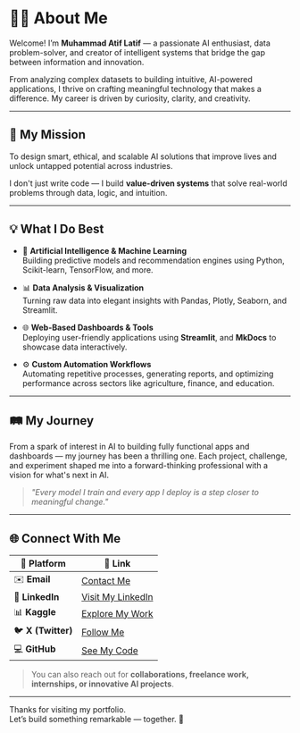# 🙋‍♂️ About Me

Welcome! I’m **Muhammad Atif Latif** — a passionate AI enthusiast, data problem-solver, and creator of intelligent systems that bridge the gap between information and innovation.

From analyzing complex datasets to building intuitive, AI-powered applications, I thrive on crafting meaningful technology that makes a difference. My career is driven by curiosity, clarity, and creativity.

---

## 🎯 My Mission

To design smart, ethical, and scalable AI solutions that improve lives and unlock untapped potential across industries.

I don't just write code — I build **value-driven systems** that solve real-world problems through data, logic, and intuition.

---

## 💡 What I Do Best

- 🧠 **Artificial Intelligence & Machine Learning**  
  Building predictive models and recommendation engines using Python, Scikit-learn, TensorFlow, and more.

- 📊 **Data Analysis & Visualization**  
  Turning raw data into elegant insights with Pandas, Plotly, Seaborn, and Streamlit.

- 🌐 **Web-Based Dashboards & Tools**  
  Deploying user-friendly applications using **Streamlit**, and **MkDocs** to showcase data interactively.

- ⚙️ **Custom Automation Workflows**  
  Automating repetitive processes, generating reports, and optimizing performance across sectors like agriculture, finance, and education.

---

## 🛤️ My Journey

From a spark of interest in AI to building fully functional apps and dashboards — my journey has been a thrilling one. Each project, challenge, and experiment shaped me into a forward-thinking professional with a vision for what's next in AI.

> *"Every model I train and every app I deploy is a step closer to meaningful change."*

---

## 🌐 Connect With Me

| 🔗 Platform | 📍 Link |
|-------------|--------|
| ✉️ **Email** | [Contact Me](muhammadatiflatif67@gmail.com)  |
| 💼 **LinkedIn** | [Visit My LinkedIn](https://www.linkedin.com/in/muhammad-atif-latif-13a171318?utm_source=share&utm_campaign=share_via&utm_content=profile&utm_medium=android_app) |
| 📊 **Kaggle** | [Explore My Work](https://www.kaggle.com/muhammadatiflatif) |
| 🐦 **X (Twitter)** | [Follow Me](https://x.com/mianatif5867?s=09) |
| 💻 **GitHub** | [See My Code](https://github.com/M-Atif-Latif) |

> You can also reach out for **collaborations, freelance work, internships, or innovative AI projects**.

---

Thanks for visiting my portfolio.  
Let’s build something remarkable — together. 🚀
